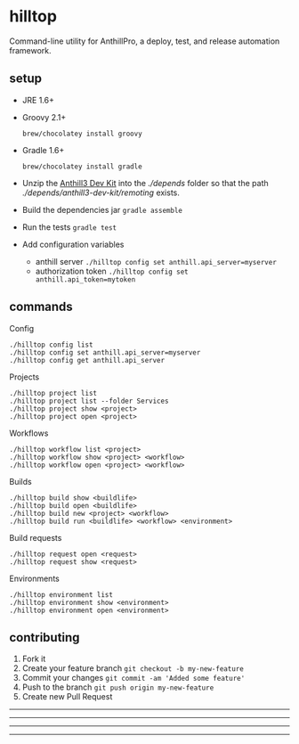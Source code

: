 # hilltop

Command-line utility for AnthillPro, a deploy, test, and release automation framework.

## setup

* JRE 1.6+
* Groovy 2.1+

    `brew/chocolatey install groovy`

* Gradle 1.6+

    `brew/chocolatey install gradle`

* Unzip the [Anthill3 Dev Kit](http://docs.urbancode.com/anthill3-help-3.8/html/DevKit.html) into the *./depends* folder so that the path *./depends/anthill3-dev-kit/remoting* exists.
* Build the dependencies jar `gradle assemble`
* Run the tests `gradle test`
* Add configuration variables
    * anthill server `./hilltop config set anthill.api_server=myserver`
    * authorization token `./hilltop config set anthill.api_token=mytoken`

## commands

Config

    ./hilltop config list
    ./hilltop config set anthill.api_server=myserver
    ./hilltop config get anthill.api_server

Projects

    ./hilltop project list
    ./hilltop project list --folder Services
    ./hilltop project show <project>
    ./hilltop project open <project>

Workflows

    ./hilltop workflow list <project>
    ./hilltop workflow show <project> <workflow>
    ./hilltop workflow open <project> <workflow>

Builds

    ./hilltop build show <buildlife>
    ./hilltop build open <buildlife>
    ./hilltop build new <project> <workflow>
    ./hilltop build run <buildlife> <workflow> <environment>

Build requests

    ./hilltop request open <request>
    ./hilltop request show <request>

Environments

    ./hilltop environment list
    ./hilltop environment show <environment>
    ./hilltop environment open <environment>

## contributing

1. Fork it
2. Create your feature branch `git checkout -b my-new-feature`
3. Commit your changes `git commit -am 'Added some feature'`
4. Push to the branch `git push origin my-new-feature`
5. Create new Pull Request

***
*****
-----------------------------
- - -

